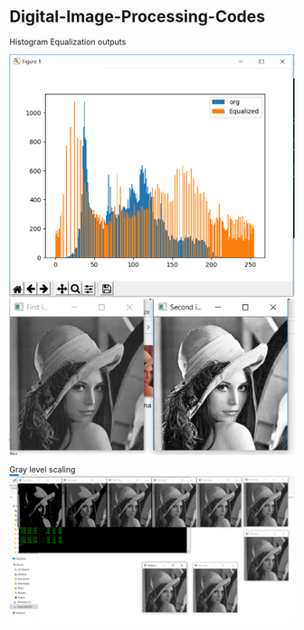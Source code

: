 # Digital-Image-Processing-Codes

Histogram Equalization outputs

![alt text](https://github.com/Murali81/Digital-Image-Processing-Codes/blob/master/Histogram%20Equalization/output_histogram.PNG)
![alt text](https://github.com/Murali81/Digital-Image-Processing-Codes/blob/master/Histogram%20Equalization/output_images.PNG)

Gray level scaling
![alt text](https://github.com/Murali81/Digital-Image-Processing-Codes/blob/master/Gray%20level%20scaling%20AND%20spatial%20resolution/output_gray_level.PNG)


